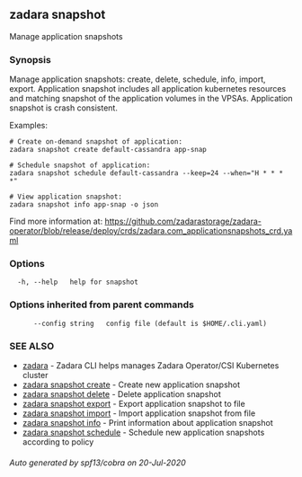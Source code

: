 ## zadara snapshot

Manage application snapshots

### Synopsis

Manage application snapshots: create, delete, schedule, info, import, export.
Application snapshot includes all application kubernetes resources and matching snapshot of the application volumes in the VPSAs.
Application snapshot is crash consistent.

Examples:

	# Create on-demand snapshot of application:
	zadara snapshot create default-cassandra app-snap

	# Schedule snapshot of application:
	zadara snapshot schedule default-cassandra --keep=24 --when="H * * * *"

	# View application snapshot:
	zadara snapshot info app-snap -o json

Find more information at: https://github.com/zadarastorage/zadara-operator/blob/release/deploy/crds/zadara.com_applicationsnapshots_crd.yaml


### Options

```
  -h, --help   help for snapshot
```

### Options inherited from parent commands

```
      --config string   config file (default is $HOME/.cli.yaml)
```

### SEE ALSO

* [zadara](README.md)	 - Zadara CLI helps manages Zadara Operator/CSI Kubernetes cluster
* [zadara snapshot create](zadara_snapshot_create.md)	 - Create new application snapshot
* [zadara snapshot delete](zadara_snapshot_delete.md)	 - Delete application snapshot
* [zadara snapshot export](zadara_snapshot_export.md)	 - Export application snapshot to file
* [zadara snapshot import](zadara_snapshot_import.md)	 - Import application snapshot from file
* [zadara snapshot info](zadara_snapshot_info.md)	 - Print information about application snapshot
* [zadara snapshot schedule](zadara_snapshot_schedule.md)	 - Schedule new application snapshots according to policy

###### Auto generated by spf13/cobra on 20-Jul-2020
